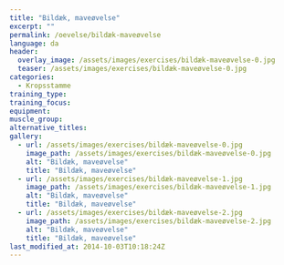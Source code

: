 ```yaml
---
title: "Bildæk, maveøvelse"
excerpt: ""
permalink: /oevelse/bildæk-maveøvelse
language: da
header:
  overlay_image: /assets/images/exercises/bildæk-maveøvelse-0.jpg
  teaser: /assets/images/exercises/bildæk-maveøvelse-0.jpg
categories:
  - Kropsstamme
training_type: 
training_focus: 
equipment:
muscle_group:
alternative_titles:
gallery:
  - url: /assets/images/exercises/bildæk-maveøvelse-0.jpg
    image_path: /assets/images/exercises/bildæk-maveøvelse-0.jpg
    alt: "Bildæk, maveøvelse"
    title: "Bildæk, maveøvelse"
  - url: /assets/images/exercises/bildæk-maveøvelse-1.jpg
    image_path: /assets/images/exercises/bildæk-maveøvelse-1.jpg
    alt: "Bildæk, maveøvelse"
    title: "Bildæk, maveøvelse"
  - url: /assets/images/exercises/bildæk-maveøvelse-2.jpg
    image_path: /assets/images/exercises/bildæk-maveøvelse-2.jpg
    alt: "Bildæk, maveøvelse"
    title: "Bildæk, maveøvelse"
last_modified_at: 2014-10-03T10:18:24Z
---
```



